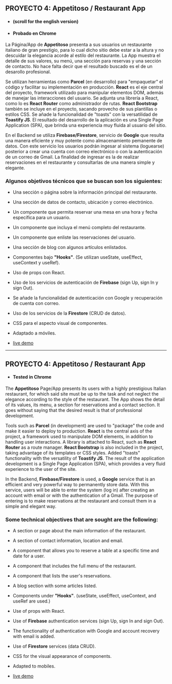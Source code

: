 ## PROYECTO 4: Appetitoso / Restaurant App
- #### (scroll for the english version)
- #### Probado en Chrome


La Página/App de **Appetitoso** presenta a sus usuarios un restaurante italiano de gran prestigio, para lo cual dicho sitio debe estar a la altura y no descuidar la elegancia acorde al estilo del restaurante. La App muestra el detalle de sus valores, su menú, una sección para reservas y una sección de contacto. No hace falta decir que el resultado buscado es el de un desarollo profesional.

Se utilizan herramientas como **Parcel** (en desarrollo) para "empaquetar" el código y facilitar su implementación en producción. **React** es el eje central del proyecto, framework utilizado para manipular elementos DOM, además de manejar las interacciones del usuario. Se adjunta una librería a React, como lo es **React Router** como administrador de rutas. **React Bootstrap** también se incluye en el proyecto, sacando provecho de sus plantillas o estilos CSS. Se añade la funcionalidad de "toasts" con la versatilidad de **Toastify JS**. El resultado del desarrollo de la aplicación es una Single Page Application (SPA), que brinda una experiencia muy fluida al usuario del sitio. 

En el Backend se utiliza **Firebase/Firestore**, servicio de **Google** que resulta una manera eficiente y muy potente como almacenamiento pemanente de datos. Con este servicio los usuarios podrán ingesar al sistema (loguearse) posterior a crear una cuenta con correo electrónico o con la autenticación de un correo de Gmail. La finalidad de ingresar es la de realizar reservaciones en el restaurante y consultarlas de una manera simple y elegante.

### Algunos objetivos técnicos que se buscan son los siguientes:

 - Una sección o página sobre la información principal del restaurante.
 - Una sección de datos de contacto, ubicación y correo electrónico.
 - Un componente que permita reservar una mesa en una hora y fecha específica para un usuario.
 - Un componente que incluya el menú completo del restaurante.
 - Un componente que enliste las reservaciones del usuario.
 - Una sección de blog con algunos artículos enlistados.
 - Componentes bajo **"Hooks"**. (Se utilizan useState, useEffect, useContext y useRef).
 - Uso de props con React.
 - Uso de los servicios de autenticación de **Firebase** (sign Up, sign In y sign Out).
 - Se añade la funcionalidad de autenticación con Google y recuperación de cuenta con correo.
 - Uso de los servicios de la **Firestore** (CRUD de datos).
 - CSS para el aspecto visual de componentes.
 - Adaptado a móviles.


- [live demo](https://xcamarillox.github.io/proyecto-4/index.html)

_________________


## PROYECTO 4: Appetitoso / Restaurant App
- #### Tested in Chrome


The **Appetitoso** Page/App presents its users with a highly prestigious Italian restaurant, for which said site must be up to the task and not neglect the elegance according to the style of the restaurant. The App shows the detail of its values, its menu, a section for reservations and a contact section. It goes without saying that the desired result is that of professional development.

Tools such as **Parcel** (in development) are used to "package" the code and make it easier to deploy to production. **React** is the central axis of the project, a framework used to manipulate DOM elements, in addition to handling user interactions. A library is attached to React, such as **React Router** as a route manager. **React Bootstrap** is also included in the project, taking advantage of its templates or CSS styles. Added "toasts" functionality with the versatility of **Toastify JS**. The result of the application development is a Single Page Application (SPA), which provides a very fluid experience to the user of the site.

In the Backend, **Firebase/Firestore** is used, a **Google** service that is an efficient and very powerful way to permanently store data. With this service, users will be able to enter the system (log in) after creating an account with email or with the authentication of a Gmail. The purpose of entering is to make reservations at the restaurant and consult them in a simple and elegant way.

### Some technical objectives that are sought are the following:

- A section or page about the main information of the restaurant.
- A section of contact information, location and email.
- A component that allows you to reserve a table at a specific time and date for a user.
- A component that includes the full menu of the restaurant.
- A component that lists the user's reservations.
- A blog section with some articles listed.
- Components under **"Hooks"**. (useState, useEffect, useContext, and useRef are used.)
- Use of props with React.
- Use of **Firebase** authentication services (sign Up, sign In and sign Out).
- The functionality of authentication with Google and account recovery with email is added.
- Use of **Firestore** services (data CRUD).
- CSS for the visual appearance of components.
- Adapted to mobiles.


- [live demo](https://xcamarillox.github.io/proyecto-4/index.html)